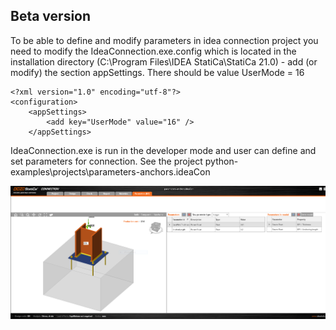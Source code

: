 ## Beta version

To be able to define and modify parameters in idea connection project you need to modify the IdeaConnection.exe.config which is located in the installation directory (C:\Program Files\IDEA StatiCa\StatiCa 21.0) - add (or modify) the section appSettings. There should be value UserMode = 16

```
<?xml version="1.0" encoding="utf-8"?>
<configuration>
	<appSettings>
		<add key="UserMode" value="16" />
	</appSettings>
```

IdeaConnection.exe is run in the developer mode and user can define and set parameters for connection. See the project python-examples\projects\parameters-anchors.ideaCon

![Parameters in Idea Connection](images/parameters-in-idea-connection.png)

